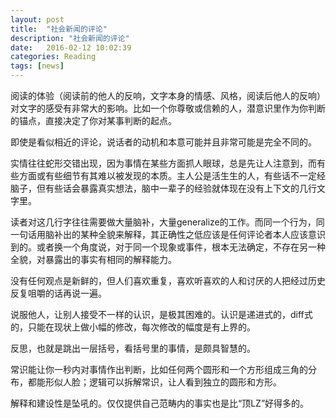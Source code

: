 ```yaml
---
layout: post
title:  "社会新闻的评论"
description: "社会新闻的评论"
date:   2016-02-12 10:02:39
categories: Reading
tags: [news]
---
```


阅读的体验（阅读前的他人的反响，文字本身的情感、风格，阅读后他人的反响）对文字的感受有非常大的影响。比如一个你尊敬或信赖的人，潜意识里作为你判断的锚点，直接决定了你对某事判断的起点。


即使是看似相近的评论，说话者的动机和本意可能并且非常可能是完全不同的。


实情往往蛇形交错出现，因为事情在某些方面抓人眼球，总是先让人注意到，而有些方面或有些细节有其难以被发现的本质。主人公是活生生的人，有些话不一定经脑子，但有些话会暴露真实想法，脑中一辈子的经验就体现在没有上下文的几行文字里。


读者对这几行字往往需要做大量脑补，大量generalize的工作。而同一个行为，同一句话用脑补出的某种全貌来解释，其正确性之低应该是任何评论者本人应该意识到的。或者换一个角度说，对于同一个现象或事件，根本无法确定，不存在另一种全貌，对暴露出的事实有相同的解释能力。


没有任何观点是新鲜的，但人们喜欢重复，喜欢听喜欢的人和讨厌的人把经过历史反复咀嚼的话再说一遍。


说服他人，让别人接受不一样的认识，是极其困难的。认识是递进式的，diff式的，只能在现状上做小幅的修改，每次修改的幅度是有上界的。


反思，也就是跳出一层括号，看括号里的事情，是颇具智慧的。


常识能让你一秒内对事情作出判断，比如任何两个圆形和一个方形组成三角的分布，都能形似人脸；逻辑可以拆解常识，让人看到独立的圆形和方形。


解释和建设性是坠吼的。仅仅提供自己范畴内的事实也是比“顶LZ”好得多的。

